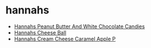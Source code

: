 # hannahs

 * [Hannahs Peanut Butter And White Chocolate Candies](index/h/hannahs-peanut-butter-and-white-chocolate-candies-107721.json)
 * [Hannahs Cheese Ball](index/h/hannahs-cheese-ball.json)
 * [Hannahs Cream Cheese Caramel Apple P](index/h/hannahs-cream-cheese-caramel-apple-p.json)
